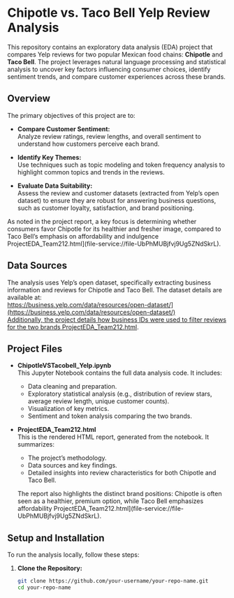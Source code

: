 # Chipotle vs. Taco Bell Yelp Review Analysis

This repository contains an exploratory data analysis (EDA) project that compares Yelp reviews for two popular Mexican food chains: **Chipotle** and **Taco Bell**. The project leverages natural language processing and statistical analysis to uncover key factors influencing consumer choices, identify sentiment trends, and compare customer experiences across these brands.

## Overview

The primary objectives of this project are to:

- **Compare Customer Sentiment:**  
  Analyze review ratings, review lengths, and overall sentiment to understand how customers perceive each brand.

- **Identify Key Themes:**  
  Use techniques such as topic modeling and token frequency analysis to highlight common topics and trends in the reviews.

- **Evaluate Data Suitability:**  
  Assess the review and customer datasets (extracted from Yelp’s open dataset) to ensure they are robust for answering business questions, such as customer loyalty, satisfaction, and brand positioning.

As noted in the project report, a key focus is determining whether consumers favor Chipotle for its healthier and fresher image, compared to Taco Bell’s emphasis on affordability and indulgence ProjectEDA_Team212.html](file-service://file-UbPhMUBjfvj9Ug5ZNdSkrL).

## Data Sources

The analysis uses Yelp’s open dataset, specifically extracting business information and reviews for Chipotle and Taco Bell. The dataset details are available at:  
[https://business.yelp.com/data/resources/open-dataset/](https://business.yelp.com/data/resources/open-dataset/)  
Additionally, the project details how business IDs were used to filter reviews for the two brands ProjectEDA_Team212.html](file-service://file-UbPhMUBjfvj9Ug5ZNdSkrL).

## Project Files

- **ChipotleVSTacobell_Yelp.ipynb**  
  This Jupyter Notebook contains the full data analysis code. It includes:
  - Data cleaning and preparation.
  - Exploratory statistical analysis (e.g., distribution of review stars, average review length, unique customer counts).
  - Visualization of key metrics.
  - Sentiment and token analysis comparing the two brands.

- **ProjectEDA_Team212.html**  
  This is the rendered HTML report, generated from the notebook. It summarizes:
  - The project’s methodology.
  - Data sources and key findings.
  - Detailed insights into review characteristics for both Chipotle and Taco Bell.
  
  The report also highlights the distinct brand positions: Chipotle is often seen as a healthier, premium option, while Taco Bell emphasizes affordability ProjectEDA_Team212.html](file-service://file-UbPhMUBjfvj9Ug5ZNdSkrL).

## Setup and Installation

To run the analysis locally, follow these steps:

1. **Clone the Repository:**

   ```bash
   git clone https://github.com/your-username/your-repo-name.git
   cd your-repo-name

